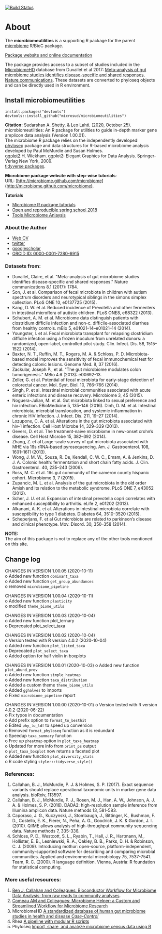 

[![Build Status](https://travis-ci.org/microsud/microbiomeutilities.svg?branch=master)](https://travis-ci.org/microsud/microbiomeutilities)   


# About  
The **microbiomeutilities** is a supporting R package for the parent [microbiome](http://microbiome.github.com/microbiome) R/BioC package.   

[Package website and online documentation](https://microsud.github.io/microbiomeutilities/)  
 
The package provides access to a subset of studies included in the [MicrobiomeHD](https://zenodo.org/record/840333#.WuYuDoiFM2w) database from Duvallet et al 2017: [Meta-analysis of gut microbiome studies identifies disease-specific and shared responses. Nature communications](https://www.nature.com/articles/s41467-017-01973-8). These datasets are converted to phyloseq objects and can be directly used in R environment.  

## Install microbiomeutilities    

```
install.packages("devtools")
devtools::install_github("microsud/microbiomeutilities")

```  
**Citation:**  Sudarshan A. Shetty, & Leo Lahti. (2020, October 25). microbiomeutilities: An R package for utilities to guide in-depth marker gene amplicon data analysis (Version 1.00.01).     
The microbiome R package relies on the independently developed   
[phyloseq](https://github.com/joey711/phyloseq) package and data structures for R-based microbiome analysis developed by Paul McMurdie and Susan Holmes.  
[ggplot2](http://ggplot2.org/) H. Wickham. ggplot2: Elegant Graphics for Data Analysis. Springer-Verlag New York, 2009.  
[tidyverse packages](https://www.tidyverse.org/).  

**Microbiome package website with step-wise tutorials**:  
URL: [http://microbiome.github.com/microbiome](http://microbiome.github.com/microbiome).  

**Tutorials**  
* [Microbiome R package tutorials](http://microbiome.github.io/microbiome/)  
* [Open and reproducible spring school 2018](https://mibwurrepo.github.io/Microbial-bioinformatics-introductory-course-Material-2018/introduction.html)   
* [Tools Microbiome Anlaysis](https://microsud.github.io/Tools-Microbiome-Analysis/)   
 
### About the Author   
* [Web CV](https://microsud.github.io/gutmicrobe_webpage.io/)  
* [twitter](https://twitter.com/gutmicrobe)   
* [googlescholar](https://scholar.google.nl/citations?hl=en&user=Vahc6LUAAAAJ&view_op=list_works&sortby=pubdate)  
* [ORCID ID: 0000-0001-7280-9915](http://orcid.org/0000-0001-7280-9915)   

### Datasets from:  
* Duvallet, Claire, et al. "Meta-analysis of gut microbiome studies identifies disease-specific and shared responses." Nature communications 8.1 (2017): 1784.   
* Son, J. et al. Comparison of fecal microbiota in children with autism spectrum disorders and neurotypical siblings in the simons simplex collection. PLoS ONE 10, e0137725 (2015).  
* Kang, D. W. et al. Reduced incidence of Prevotella and other fermenters in intestinal microflora of autistic children. PLoS ONE8, e68322 (2013).  
* Schubert, A. M. et al. Microbiome data distinguish patients with clostridium difficile infection and non-c. difficile-associated diarrhea from healthy controls. mBio 5, e01021–14–e01021–14 (2014).  
* Youngster, I. et al. Fecal microbiota transplant for relapsing clostridium difficile infection using a frozen inoculum from unrelated donors: a randomized, open-label, controlled pilot study. Clin. Infect. Dis. 58, 1515–1522 (2014).  
* Baxter, N. T., Ruffin, M. T., Rogers, M. A. & Schloss, P. D. Microbiota-based model improves the sensitivity of fecal immunochemical test for detecting colonic lesions. Genome Med. 8, 37 (2016).  
* Zackular, Joseph P., et al. "The gut microbiome modulates colon tumorigenesis." MBio 4.6 (2013): e00692-13.
* Zeller, G. et al. Potential of fecal microbiota for early-stage detection of colorectal cancer. Mol. Syst. Biol. 10, 766–766 (2014).
* Singh, P. et al. Intestinal microbial communities associated with acute enteric infections and disease recovery. Microbiome 3, 45 (2015).  
* Noguera-Julian, M. et al. Gut microbiota linked to sexual preference and hiv infection. EBioMedicine 5, 135–146 (2016).
Dinh, D. M. et al. Intestinal microbiota, microbial translocation, and systemic inflammation in chronic HIV infection. J. Infect. Dis. 211, 19–27 (2014).  
* Lozupone, C. A. et al. Alterations in the gut microbiota associated with hiv-1 infection. Cell Host Microbe 14, 329–339 (2013).
* Gevers, D. et al. The treatment-naive microbiome in new-onset crohn’s disease. Cell Host Microbe 15, 382–392 (2014).
* Zhang, Z. et al Large-scale survey of gut microbiota associated with MHE via 16s rRNA-based pyrosequencing. Am. J. Gastroenterol. 108, 1601–1611 (2013).  
* Wong, J. M. W., Souza, R. De, Kendall, C. W. C., Emam, A. & Jenkins, D. J. A. Colonic health: fermentation and short chain fatty acids. J. Clin. Gastroenterol. 40, 235–243 (2006).  
* Ross, M. C. et al. 16s gut community of the cameron county hispanic cohort. Microbiome 3, 7 (2015).
* Zupancic, M. L. et al. Analysis of the gut microbiota in the old order Amish and its relation to the metabolic syndrome. PLoS ONE 7, e43052 (2012).  
* Scher, J. U. et al. Expansion of intestinal prevotella copri correlates with enhanced susceptibility to arthritis. eLife 2, e01202 (2013).  
* Alkanani, A. K. et al. Alterations in intestinal microbiota correlate with susceptibility to type 1 diabetes. Diabetes 64, 3510–3520 (2015).  
* Scheperjans, F. et al Gut microbiota are related to parkinson’s disease and clinical phenotype. Mov. Disord. 30, 350–358 (2014).

**NOTE:**  
The aim of this package is not to replace any of the other tools mentioned on this site.  
## Change log  

CHANGES IN VERSION 1.00.05 (2020-10-11)  
  o Added new function `dominant_taxa`  
  o Added new function `get_group_abundances`    
  o removed `microbiome_pipeline`   
  
CHANGES IN VERSION 1.00.04 (2020-10-11)   
  o Added new function `plasticity`    
  o modified `theme_biome_utils`    
  
CHANGES IN VERSION 1.00.03 (2020-10-04)   
  o Added new function plot_ternary    
  o Deprecated plot_select_taxa    
  
CHANGES IN VERSION 1.00.02 (2020-10-04)   
  o Version tested with R version 4.0.2 (2020-10-04)         
  o Added new function `plot_listed_taxa`  
  o Deprecated `plot_select_taxa`  
  o Added option for half violin in boxplots     
  
CHANGES IN VERSION 1.00.01 (2020-10-03)
  o Added new function `plot_abund_prev`  
  o Added new function `simple_heatmap`  
  o Added new function `taxa_distribution`    
  o Added a custom theme `theme_biome_utils`    
  o Added `gghalves` to imports   
  o Fixed `microbiome_pipeline` report   
  
CHANGES IN VERSION 1.00.00 (2020-10-01)
  o Version tested with R version 4.0.2 (2020-06-22)     
  o Fix typos in documentation  
  o Add prefix option to `format_to_besthit`  
  o Edited `phy_to_ldf` to speed up conversion  
  o Removed `format_phyloseq` function as it is redundant   
  o Speedup `taxa_summary` function  
  o Free up `pheatmap` option in `plot_taxa_heatmap`  
  o Updated for more info from `print_ps` output  
  o `plot_taxa_boxplot` now returns a faceted plot  
  o Added new function `plot_diversity_stats`  
  o R code styling `styler::tidyverse_style()` 
  
### References:
1. Callahan, B. J., McMurdie, P. J. & Holmes, S. P. (2017). Exact sequence variants should replace operational taxonomic units in marker gene data analysis. bioRxiv, 113597.  
2. Callahan, B. J., McMurdie, P. J., Rosen, M. J., Han, A. W., Johnson, A. J. A. & Holmes, S. P. (2016). DADA2: high-resolution sample inference from Illumina amplicon data. Nature methods 13, 581-583.  
3. Caporaso, J. G., Kuczynski, J., Stombaugh, J., Bittinger, K., Bushman, F. D., Costello, E. K., Fierer, N., Peña, A. G., Goodrich, J. K. & Gordon, J. I. (2010). QIIME allows analysis of high-throughput community sequencing data. Nature methods 7, 335-336.  
4. Schloss, P. D., Westcott, S. L., Ryabin, T., Hall, J. R., Hartmann, M., Hollister, E. B., Lesniewski, R. A., Oakley, B. B., Parks, D. H. & Robinson, C. J. (2009). Introducing mothur: open-source, platform-independent, community-supported software for describing and comparing microbial communities. Applied and environmental microbiology 75, 7537-7541.  
Team, R. C. (2000). R language definition. Vienna, Austria: R foundation for statistical computing.  
 
### More useful resources:  
1. [Ben J. Callahan and Colleagues: Bioconductor Workflow for Microbiome Data Analysis: from raw reads to community analyses](https://f1000research.com/articles/5-1492/v2).   
2. [Comeau AM and Colleagues: Microbiome Helper: a Custom and Streamlined Workflow for Microbiome Research](http://msystems.asm.org/content/2/1/e00127-16)  
3.	MicrobiomeHD	[A standardized database of human gut microbiome studies in health and disease *Case-Control*](http://www.biorxiv.org/content/early/2017/05/08/134031)   
4.	Rhea	[A pipeline with modular R scripts](https://peerj.com/articles/2836/)  
5.	Phyloseq	[Import, share, and analyze microbiome census data using R](http://journals.plos.org/plosone/article?id=10.1371/journal.pone.0061217) 
